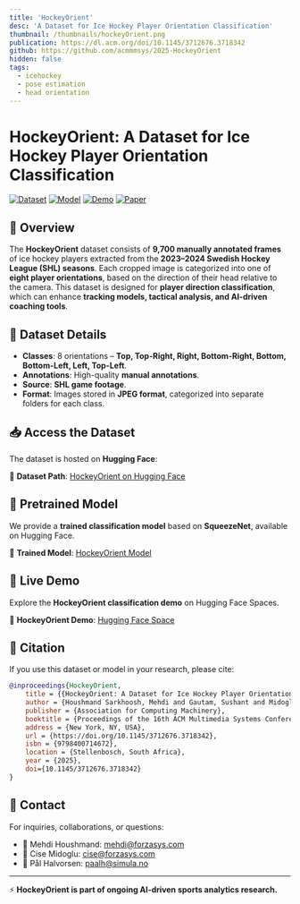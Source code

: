 ```yaml
---
title: 'HockeyOrient'
desc: 'A Dataset for Ice Hockey Player Orientation Classification'
thumbnail: /thumbnails/hockeyOrient.png
publication: https://dl.acm.org/doi/10.1145/3712676.3718342
github: https://github.com/acmmmsys/2025-HockeyOrient
hidden: false
tags:
  - icehockey
  - pose estimation
  - head orientation
---
```


# HockeyOrient: A Dataset for Ice Hockey Player Orientation Classification


[![Dataset](https://img.shields.io/badge/HuggingFace-Dataset-blue)](https://huggingface.co/datasets/SimulaMet-HOST/HockeyOrient) 
[![Model](https://img.shields.io/badge/HuggingFace-Model-green)](https://huggingface.co/SimulaMet-HOST/HockeyOrient) 
[![Demo](https://img.shields.io/badge/HuggingFace-Demo-orange)](https://huggingface.co/spaces/SimulaMet-HOST/HockeyOrient)
[![Paper](https://img.shields.io/badge/ACM-Paper-red)](https://doi.org/10.1145/3712676.3718342)

## 🏒 Overview
The **HockeyOrient** dataset consists of **9,700 manually annotated frames** of ice hockey players extracted from the **2023–2024 Swedish Hockey League (SHL) seasons**. Each cropped image is categorized into one of **eight player orientations**, based on the direction of their head relative to the camera. This dataset is designed for **player direction classification**, which can enhance **tracking models, tactical analysis, and AI-driven coaching tools**.

## 📂 Dataset Details
- **Classes**: 8 orientations – **Top, Top-Right, Right, Bottom-Right, Bottom, Bottom-Left, Left, Top-Left**.
- **Annotations**: High-quality **manual annotations**.
- **Source**: **SHL game footage**.
- **Format**: Images stored in **JPEG format**, categorized into separate folders for each class.

## 📥 Access the Dataset
The dataset is hosted on **Hugging Face**:

🔗 **Dataset Path**: [HockeyOrient on Hugging Face](https://huggingface.co/datasets/SimulaMet-HOST/HockeyOrient)

## 🎯 Pretrained Model
We provide a **trained classification model** based on **SqueezeNet**, available on Hugging Face.

🔗 **Trained Model**: [HockeyOrient Model](https://huggingface.co/SimulaMet-HOST/HockeyOrient)

## 🚀 Live Demo
Explore the **HockeyOrient classification demo** on Hugging Face Spaces.

🔗 **HockeyOrient Demo**: [Hugging Face Space](https://huggingface.co/spaces/SimulaMet-HOST/HockeyOrient)

## 🤝 Citation
If you use this dataset or model in your research, please cite:
```bibtex
@inproceedings{HockeyOrient,
    title = {{HockeyOrient: A Dataset for Ice Hockey Player Orientation Classification}},
    author = {Houshmand Sarkhoosh, Mehdi and Gautam, Sushant and Midoglu, Cise and Sabet, Saeed Shafiee and Kupka, Tomas and Halvorsen, Pål},
    publisher = {Association for Computing Machinery},
    booktitle = {Proceedings of the 16th ACM Multimedia Systems Conference},
    address = {New York, NY, USA},
    url = {https://doi.org/10.1145/3712676.3718342},
    isbn = {9798400714672},
    location = {Stellenbosch, South Africa},
    year = {2025},
    doi={10.1145/3712676.3718342}
}
```

## 📩 Contact
For inquiries, collaborations, or questions:
- 📧 Mehdi Houshmand: [mehdi@forzasys.com](mailto:mehdi@forzasys.com)
- 📧 Cise Midoglu: [cise@forzasys.com](mailto:cise@forzasys.com)
- 📧 Pål Halvorsen: [paalh@simula.no](mailto:paalh@simula.no)

---
⚡ **HockeyOrient is part of ongoing AI-driven sports analytics research.**
